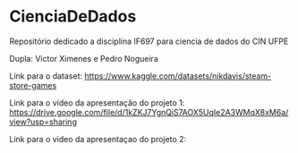 # CienciaDeDados
Repositório dedicado a disciplina IF697 para ciencia de dados do CIN UFPE 

Dupla: Victor Ximenes e Pedro Nogueira

Link para o dataset: https://www.kaggle.com/datasets/nikdavis/steam-store-games

Link para o vídeo da apresentação do projeto 1: https://drive.google.com/file/d/1kZKJ7YgnQiS7AOX5UqIe2A3WMqX8xM6a/view?usp=sharing

Link para o video da apresentaçao do projeto 2: 
